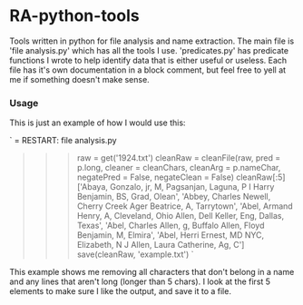 # RA-python-tools
Tools written in python for file analysis and name extraction.
The main file is 'file analysis.py' which has all the tools I use.
'predicates.py' has predicate functions I wrote to help identify data that is either useful or useless.
Each file has it's own documentation in a block comment, but feel free to yell at me if something doesn't make sense.



### Usage
This is just an example of how I would use this:

`
= RESTART: file analysis.py
>>> raw = get('1924.txt')
>>> cleanRaw = cleanFile(raw, pred = p.long, cleaner = cleanChars, cleanArg = p.nameChar, negatePred = False, negateClean = False)
>>> cleanRaw[:5]
['Abaya, Gonzalo, jr, M, Pagsanjan, Laguna, P I Harry Benjamin, BS, Grad, Olean', 'Abbey, Charles Newell,  Cherry Creek Ager Beatrice, A, Tarrytown', 'Abel, Armand Henry, A, Cleveland, Ohio Allen, Dell Keller, Eng, Dallas, Texas', 'Abel, Charles Allen, g, Buffalo Allen, Floyd Benjamin, M, Elmira', 'Abel, Herri Ernest, MD NYC, Elizabeth, N J Allen, Laura Catherine, Ag, C']
>>> save(cleanRaw, 'example.txt')
`

This example shows me removing all characters that don't belong in a name and any lines that aren't long (longer than 5 chars). I look at the first 5 elements to make sure I like the output, and save it to a file.

